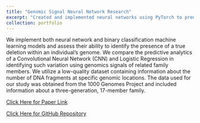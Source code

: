 ```yaml
---
title: "Genomic Signal Neural Network Research"
excerpt: "Created and implemented neural networks using PyTorch to predict locations of structural variants between sequenced genomes of individuals and reference genomes to determine relatedness between individuals (like parent and offspring) and improve the signal reconstruction of low-quality data.<br/><img src='/images/GeneticNN.png'>"
collection: portfolio
---
```


We implement both neural network and binary classification machine learning models and assess their ability to identify the presence of a true deletion within an individual’s genome. We compare the predictive analytics of a Convolutional Neural Network (CNN) and Logistic Regression in identifying such variation using genomics signals of related family members. We utilize a low-quality dataset containing information about the number of DNA fragments at specific genomic locations. The data used for our study was obtained from the 1000 Genomes Project and included information about a three-generation, 17-member family.

[Click Here for Paper Link](https://sentheng.github.io/files/Asilomar_Extended_Summary.pdf)

[Click Here for GitHub Repository](https://github.com/Sentheng/Genomic-Signal-Neural-Network-Research)
